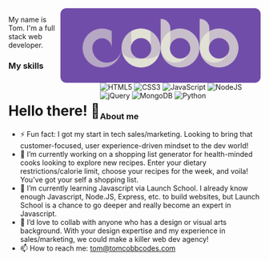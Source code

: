 <img align="right" style="float: right;" src="cobb_codes_logo_07.png" width=400px>
<h1 align="left" style="float: left;">Hello there! 👋</h1>


My name is Tom. I'm a full stack web developer.

### My skills

![HTML5](https://img.shields.io/badge/html5-%23E34F26.svg?style=for-the-badge&logo=html5&logoColor=white)
![CSS3](https://img.shields.io/badge/css3-%231572B6.svg?style=for-the-badge&logo=css3&logoColor=white)
![JavaScript](https://img.shields.io/badge/javascript-%23323330.svg?style=for-the-badge&logo=javascript&logoColor=%23F7DF1E)
![NodeJS](https://img.shields.io/badge/node.js-%234ea94b.svg?style=for-the-badge&logo=node.js&logoColor=white)
![jQuery](https://img.shields.io/badge/jQuery-0769AD?style=for-the-badge&logo=jquery&logoColor=white)
![MongoDB](https://img.shields.io/badge/MongoDB-%234ea94b.svg?style=for-the-badge&logo=mongodb&logoColor=white)
![Python](https://img.shields.io/badge/Python-3776AB?style=for-the-badge&logo=Python&logoColor=white)

### About me

- ⚡ Fun fact: I got my start in tech sales/marketing. Looking to bring that customer-focused, user experience-driven mindset to the dev world!
- 🔭 I’m currently working on a shopping list generator for health-minded cooks looking to explore new recipes. Enter your dietary restrictions/calorie limit, choose your recipes for the week, and voila! You've got your self a shopping list.
- 🌱 I’m currently learning Javascript via Launch School. I already know enough Javascript, Node.JS, Express, etc. to build websites, but Launch School is a chance to go deeper and really become an expert in Javascript.
- 👯 I’d love to collab with anyone who has a design or visual arts background. With your design expertise and my experience in sales/marketing, we could make a killer web dev agency!
- 📫 How to reach me: tom@tomcobbcodes.com
<!-- - 🤔 I’m looking for help with -->
<!-- - 💬 Ask me about ... -->
